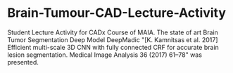 # Brain-Tumour-CAD-Lecture-Activity
Student Lecture Activity for CADx Course of MAIA. 
The state of art Brain Tumor Segmentation Deep Model DeepMadic "[K. Kamnitsas et al. 2017] Efficient multi-scale 3D CNN with fully connected CRF for accurate brain lesion segmentation. Medical Image Analysis 36 (2017) 61–78" was presented.
